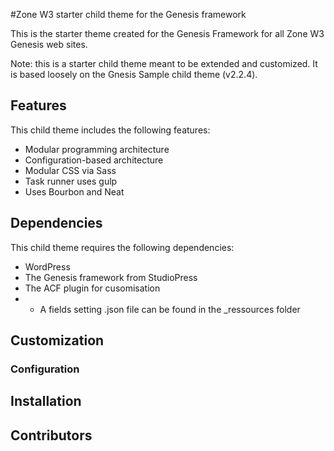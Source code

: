 #Zone W3 starter child theme for the Genesis framework

This is the starter theme created for the Genesis Framework for all Zone W3 Genesis web sites.

Note: this is a starter child theme meant to be extended and customized. It is based loosely on the Gnesis Sample child theme (v2.2.4).

## Features

This child theme includes the following features:

- Modular programming architecture
- Configuration-based architecture
- Modular CSS via Sass
- Task runner uses gulp
- Uses Bourbon and Neat

## Dependencies

This child theme requires the following dependencies:

- WordPress
- The Genesis framework from StudioPress
- The ACF plugin for cusomisation
- - A fields setting .json file can be found in the _ressources folder

## Customization

### Configuration



## Installation



## Contributors


